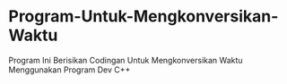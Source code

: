 # Program-Untuk-Mengkonversikan-Waktu
Program Ini Berisikan Codingan Untuk Mengkonversikan Waktu 
Menggunakan Program Dev C++
